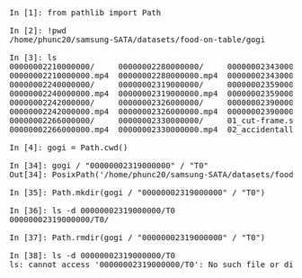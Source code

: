 <pre>
In [1]: from pathlib import Path

In [2]: !pwd
/home/phunc20/samsung-SATA/datasets/food-on-table/gogi

In [3]: ls
00000002210000000/     00000002280000000/     00000002343000000/              03_test-corners.ipynb
00000002210000000.mp4  00000002280000000.mp4  00000002343000000.mp4           04_begin-crop.ipynb
00000002240000000/     00000002319000000/     00000002359000000/              __pycache__/
00000002240000000.mp4  00000002319000000.mp4  00000002359000000.mp4           table_corners.py
00000002242000000/     00000002326000000/     00000002390000000/              trash.py
00000002242000000.mp4  00000002326000000.mp4  00000002390000000.mp4
00000002266000000/     00000002330000000/     01_cut-frame.sh*
00000002266000000.mp4  00000002330000000.mp4  02_accidentally-delete-file.md

In [4]: gogi = Path.cwd()

In [34]: gogi / "00000002319000000" / "T0"
Out[34]: PosixPath('/home/phunc20/samsung-SATA/datasets/food-on-table/gogi/00000002319000000/T0')

In [35]: Path.mkdir(gogi / "00000002319000000" / "T0")

In [36]: ls -d 00000002319000000/T0
00000002319000000/T0/

In [37]: Path.rmdir(gogi / "00000002319000000" / "T0")

In [38]: ls -d 00000002319000000/T0
ls: cannot access '00000002319000000/T0': No such file or directory

</pre>
